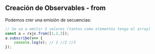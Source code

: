 ## Creación de Observables - from

Podemos crer una emisión de secuencias:

```typescript
// Se va a emitir 3 valores (tantos como elementos tenga el array)
const a = rxjs.from([1,2,3]);
a.subscribe(v=> {
    console.log(v); // 1 //2 //3
});
```
